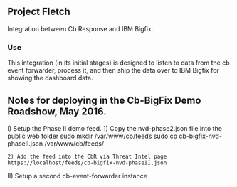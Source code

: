 ## Project Fletch

Integration between Cb Response and IBM Bigfix.

### Use

This integration (in its initial stages) is designed to listen to data from the cb event forwarder, process it, and then ship the data over to IBM Bigfix for showing the dashboard data.


## Notes for deploying in the Cb-BigFix Demo Roadshow, May 2016.

I) Setup the Phase II demo feed.
    1) Copy the nvd-phase2.json file into the public web folder
    sudo mkdir /var/www/cb/feeds
    sudo cp cb-bigfix-nvd-phaseII.json /var/www/cb/feeds/

    2) Add the feed into the CbR via Threat Intel page
    https://localhost/feeds/cb-bigfix-nvd-phaseII.json

II) Setup a second cb-event-forwarder instance 